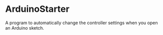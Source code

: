 # ArduinoStarter
A program to automatically change the controller settings when you open an Arduino sketch.
